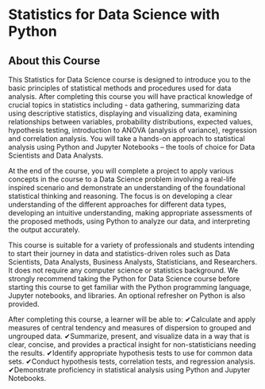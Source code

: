 # Statistics for Data Science with Python
## About this Course


This Statistics for Data Science course is designed to introduce you to the basic principles of statistical methods and procedures used for data analysis. After completing this course you will have practical knowledge of crucial topics in statistics including  - data gathering, summarizing data using descriptive statistics, displaying and visualizing data, examining relationships between variables, probability distributions, expected values, hypothesis testing, introduction to ANOVA (analysis of variance), regression and correlation analysis. You will take a hands-on approach to statistical analysis using Python and Jupyter Notebooks – the tools of choice for Data Scientists and Data Analysts. 

At the end of the course, you will complete a project to apply various concepts in the course to a Data Science problem involving a real-life inspired scenario and demonstrate an understanding of the foundational statistical thinking and reasoning. The focus is on developing a clear understanding of the different 
approaches for different data types, developing an intuitive understanding, making appropriate assessments of the proposed methods, using Python to analyze our data, and interpreting the output accurately. 

This course is suitable for a variety of professionals and students intending to start their journey in data and statistics-driven roles such as Data Scientists, Data Analysts, Business Analysts, Statisticians, and Researchers. It does not require any computer science or statistics background.  We strongly recommend taking the Python for Data Science course before starting this course to get familiar with the Python programming language,  Jupyter notebooks, and libraries. An optional refresher on Python is also provided.

After completing this course, a learner will be able to:
✔Calculate and apply measures of central tendency and measures of dispersion to grouped and ungrouped data.
✔Summarize, present, and visualize data in a way that is clear, concise, and provides a practical insight for non-statisticians needing the results.
✔Identify appropriate hypothesis tests to use for common data sets.
✔Conduct hypothesis tests, correlation tests, and regression analysis.
✔Demonstrate proficiency in statistical analysis using Python and Jupyter Notebooks.

